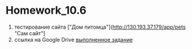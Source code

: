 # Homework_10.6
1. тестирование сайта ["Дом питомца"](http://130.193.37.179/app/pets "Сам сайт"]
2. ссылка на Google Drive [выполненное задание](https://docs.google.com/spreadsheets/d/1eh2m8Qy6wdsMevyS3g1Fk_7Bcuunp1B8/edit?usp=sharing&ouid=103759948378953390068&rtpof=true&sd=true)

